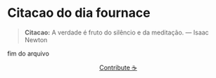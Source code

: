 # Citacao do dia fournace

> **Citacao:** A verdade é fruto do silêncio e da meditação. — Isaac Newton

fim do arquivo

<watermark-footer>
<p align="center">
  <a href="https://github.com/ruisuan/ruisuan/blob/main/contribute.md">Contribute ☕</a>
</p>
</watermark-footer>

